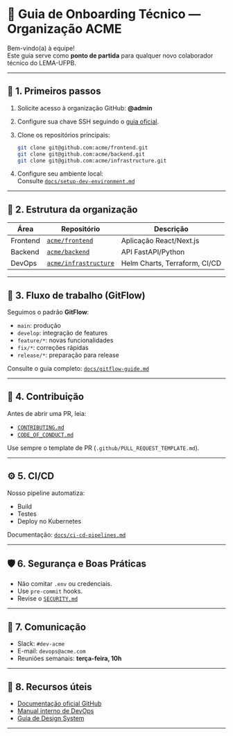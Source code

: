 # 🧭 Guia de Onboarding Técnico — Organização ACME

Bem-vindo(a) à equipe!  
Este guia serve como **ponto de partida** para qualquer novo colaborador técnico do LEMA-UFPB.

---

## 🚀 1. Primeiros passos

1. Solicite acesso à organização GitHub: **@admin**  
2. Configure sua chave SSH seguindo o [guia oficial](https://docs.github.com/pt/authentication/connecting-to-github-with-ssh).  
3. Clone os repositórios principais:
   ```bash
   git clone git@github.com:acme/frontend.git
   git clone git@github.com:acme/backend.git
   git clone git@github.com:acme/infrastructure.git
   ```

4. Configure seu ambiente local:  
   Consulte [`docs/setup-dev-environment.md`](./docs/setup-dev-environment.md)

---

## 🧩 2. Estrutura da organização

| Área        | Repositório                | Descrição |
|--------------|----------------------------|------------|
| Frontend     | [`acme/frontend`](https://github.com/acme/frontend) | Aplicação React/Next.js |
| Backend      | [`acme/backend`](https://github.com/acme/backend)   | API FastAPI/Python |
| DevOps       | [`acme/infrastructure`](https://github.com/acme/infrastructure) | Helm Charts, Terraform, CI/CD |

---

## 🔁 3. Fluxo de trabalho (GitFlow)

Seguimos o padrão **GitFlow**:
- `main`: produção
- `develop`: integração de features
- `feature/*`: novas funcionalidades
- `fix/*`: correções rápidas
- `release/*`: preparação para release

Consulte o guia completo: [`docs/gitflow-guide.md`](./docs/gitflow-guide.md)

---

## 🧱 4. Contribuição

Antes de abrir uma PR, leia:
- [`CONTRIBUTING.md`](./CONTRIBUTING.md)
- [`CODE_OF_CONDUCT.md`](./CODE_OF_CONDUCT.md)

Use sempre o template de PR (`.github/PULL_REQUEST_TEMPLATE.md`).

---

## ⚙️ 5. CI/CD

Nosso pipeline automatiza:
- Build
- Testes
- Deploy no Kubernetes

Documentação: [`docs/ci-cd-pipelines.md`](./docs/ci-cd-pipelines.md)

---

## 🛡️ 6. Segurança e Boas Práticas

- Não comitar `.env` ou credenciais.
- Use `pre-commit` hooks.
- Revise o [`SECURITY.md`](./SECURITY.md)

---

## 💬 7. Comunicação

- Slack: `#dev-acme`
- E-mail: `devops@acme.com`
- Reuniões semanais: **terça-feira, 10h**

---

## 🧾 8. Recursos úteis

- [Documentação oficial GitHub](https://docs.github.com)
- [Manual interno de DevOps](https://confluence.acme.com/devops)
- [Guia de Design System](https://ds.lema.ufpb.br)

---

